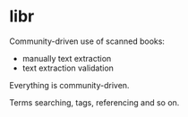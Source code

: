 # libr
Community-driven use of scanned books:
- manually text extraction
- text extraction validation

Everything is community-driven.

Terms searching, tags, referencing and so on.

